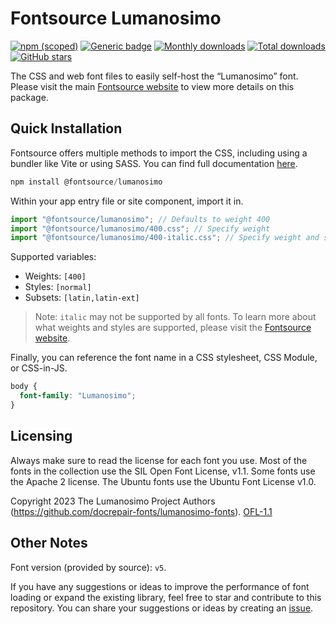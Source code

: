 # Fontsource Lumanosimo

[![npm (scoped)](https://img.shields.io/npm/v/@fontsource/lumanosimo?color=brightgreen)](https://www.npmjs.com/package/@fontsource/lumanosimo) [![Generic badge](https://img.shields.io/badge/fontsource-passing-brightgreen)](https://github.com/fontsource/fontsource) [![Monthly downloads](https://badgen.net/npm/dm/@fontsource/lumanosimo)](https://github.com/fontsource/fontsource) [![Total downloads](https://badgen.net/npm/dt/@fontsource/lumanosimo)](https://github.com/fontsource/fontsource) [![GitHub stars](https://img.shields.io/github/stars/fontsource/fontsource.svg?style=social&label=Star)](https://github.com/fontsource/fontsource/stargazers)

The CSS and web font files to easily self-host the “Lumanosimo” font. Please visit the main [Fontsource website](https://fontsource.org/fonts/lumanosimo) to view more details on this package.

## Quick Installation

Fontsource offers multiple methods to import the CSS, including using a bundler like Vite or using SASS. You can find full documentation [here](https://fontsource.org/docs/getting-started/introduction).

```javascript
npm install @fontsource/lumanosimo
```

Within your app entry file or site component, import it in.

```javascript
import "@fontsource/lumanosimo"; // Defaults to weight 400
import "@fontsource/lumanosimo/400.css"; // Specify weight
import "@fontsource/lumanosimo/400-italic.css"; // Specify weight and style
```

Supported variables:
- Weights: `[400]`
- Styles: `[normal]`
- Subsets: `[latin,latin-ext]`

> Note: `italic` may not be supported by all fonts. To learn more about what weights and styles are supported, please visit the [Fontsource website](https://fontsource.org/fonts/lumanosimo).

Finally, you can reference the font name in a CSS stylesheet, CSS Module, or CSS-in-JS.

```css
body {
  font-family: "Lumanosimo";
}
```

## Licensing
Always make sure to read the license for each font you use. Most of the fonts in the collection use the SIL Open Font License, v1.1. Some fonts use the Apache 2 license. The Ubuntu fonts use the Ubuntu Font License v1.0.

Copyright 2023 The Lumanosimo Project Authors (https://github.com/docrepair-fonts/lumanosimo-fonts).
[OFL-1.1](https://openfontlicense.org)

## Other Notes
Font version (provided by source): `v5`.

If you have any suggestions or ideas to improve the performance of font loading or expand the existing library, feel free to star and contribute to this repository. You can share your suggestions or ideas by creating an [issue](https://github.com/fontsource/fontsource/issues).